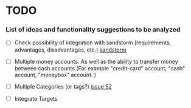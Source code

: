 TODO
=================================

### List of ideas and functionality suggestions to be analyzed

- [ ] Check possibility of integration with sandstorm (requirements, advantages, disadvantages, etc.) [sandstorm](ttps://sandstorm.io)

- [ ] Multiple money accounts. As well as the ability to transfer money between cash accounts.(For example "credit-card" account, "cash" account, "moneybox" account. )

- [ ] Multiple Categories (or tags?) [issue 52](https://github.com/gugoan/economizzer/issues/52)

- [ ] Integrate Targets
